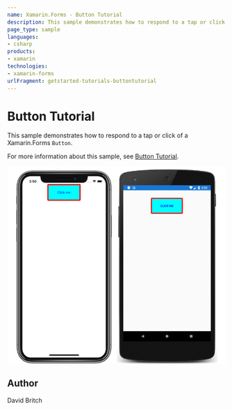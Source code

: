 ```yaml
---
name: Xamarin.Forms - Button Tutorial
description: This sample demonstrates how to respond to a tap or click of a Xamarin.Forms Button.
page_type: sample
languages:
- csharp
products:
- xamarin
technologies:
- xamarin-forms
urlFragment: getstarted-tutorials-buttontutorial
---
```

# Button Tutorial

This sample demonstrates how to respond to a tap or click of a Xamarin.Forms `Button`.

For more information about this sample, see [Button Tutorial](https://docs.microsoft.com/xamarin/get-started/tutorials/button/).

![Button Tutorial application screenshot](Screenshots/01All.png "Button Tutorial application screenshot")

## Author

David Britch
